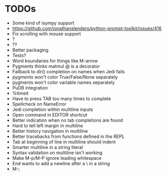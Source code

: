 # TODOs

- Some kind of isympy support
- https://github.com/jonathanslenders/python-prompt-toolkit/issues/416
- Fix scrolling with mouse support
- ?
- ??
- Better packaging
- Tests?
- Word boundaries for things like M-arrow
- Pygments thinks matmul @ is a decorator
- Fallback to dir() completion on names when Jedi fails
- pygments won't color True/False/None separately
- pygments won't color variable names separately
- PuDB integration
- %timeit
- Have to press TAB too many times to complete
- Spellcheck on NameError
- Jedi completion within multiline inputs
- Open command in EDITOR shortcut
- Better indication when no tab completions are found
- Hard to tell left margin in multiline
- Better history navigation in multiline
- Better tracebacks from functions defined in the REPL
- Tab at beginning of line in multiline should indent
- Smarter multiline in a string literal
- Syntax validation on multiline isn't working
- Make M-p/M-P ignore leading whitespace
- End wants to add a newline after a \ in a string
- M-;
